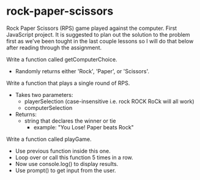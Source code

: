 # rock-paper-scissors

Rock Paper Scissors (RPS) game played against the computer.
First JavaScript project.
It is suggested to plan out the solution to the problem first as we've been tought in the last couple lessons so I will do that below after reading through the assignment.

Write a function called getComputerChoice.
  - Randomly returns either 'Rock', 'Paper', or 'Scissors'.

Write a function that plays a single round of RPS.
  - Takes two parameters:
    - playerSelection (case-insensitive i.e. rock ROCK RoCk will all work)
    - computerSelection
  - Returns:
    - string that declares the winner or tie
      - example: "You Lose! Paper beats Rock"

Write a function called playGame.
  - Use previous function inside this one.
  - Loop over or call this function 5 times in a row.
  - Now use console.log() to display results.
  - Use prompt() to get input from the user.